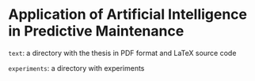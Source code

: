 Application of Artificial Intelligence in Predictive Maintenance
===

`text`: a directory with the thesis in PDF format and LaTeX source code

`experiments`: a directory with experiments

